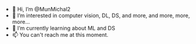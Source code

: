 - 👋 Hi, I’m @MunMichal2
- 👀 I’m interested in computer vision, DL, DS, and more, and more, more, more...
- 🌱 I’m currently learning about ML and DS
- 📫 You can't reach me at this moment.

<!---
MunMichal2/MunMichal2 is a ✨ special ✨ repository because its `README.md` (this file) appears on your GitHub profile.
You can click the Preview link to take a look at your changes.
--->

